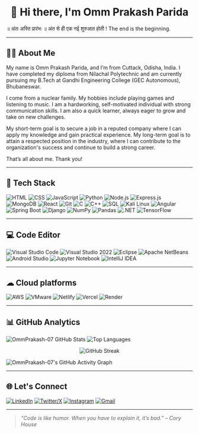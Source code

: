 <h1 align="center">👋 Hi there, I'm Omm Prakash Parida</h1>

॥ अंतः अस्ति प्रारंभः ॥ अंत से ही एक नई शुरुआत होती ! The end is the beginning.

---

## 🧑‍💻 About Me

My name is Omm Prakash Parida, and I’m from Cuttack, Odisha, India. I have completed my diploma from Nilachal Polytechnic and am currently pursuing my B.Tech at Gandhi Engineering College (GEC Autonomous), Bhubaneswar.

I come from a nuclear family. My hobbies include playing games and listening to music.
I am a hardworking, self-motivated individual with strong communication skills. I am also a quick learner, always eager to grow and take on new challenges.

My short-term goal is to secure a job in a reputed company where I can apply my knowledge and gain practical experience.
My long-term goal is to attain a respected position in the industry, where I can contribute to the organization's success and continue to build a strong career.

That’s all about me. Thank you!

---

## 💼 Tech Stack

![HTML](https://img.shields.io/badge/HTML-E34F26?style=flat-square&logo=html5&logoColor=white)
![CSS](https://img.shields.io/badge/CSS-1572B6?style=flat-square&logo=css3&logoColor=white)
![JavaScript](https://img.shields.io/badge/JavaScript-F7DF1E?style=flat-square&logo=javascript&logoColor=black)
![Python](https://img.shields.io/badge/Python-3776AB?style=flat-square&logo=python&logoColor=white)
![Node.js](https://img.shields.io/badge/Node.js-339933?style=flat-square&logo=nodedotjs&logoColor=white)
![Express.js](https://img.shields.io/badge/Express.js-000000?style=flat-square&logo=express&logoColor=white)
![MongoDB](https://img.shields.io/badge/MongoDB-4EA94B?style=flat-square&logo=mongodb&logoColor=white)
![React](https://img.shields.io/badge/React-20232A?style=flat-square&logo=react&logoColor=61DAFB)
![Git](https://img.shields.io/badge/Git-F05032?style=flat-square&logo=git&logoColor=white)
![C](https://img.shields.io/badge/C-A8B9CC?style=flat-square&logo=c&logoColor=white)
![C++](https://img.shields.io/badge/C++-00599C?style=flat-square&logo=c%2B%2B&logoColor=white)
![SQL](https://img.shields.io/badge/SQL-4479A1?style=flat-square&logo=mysql&logoColor=white)
![Kali Linux](https://img.shields.io/badge/Kali_Linux-557C94?style=flat-square&logo=kalilinux&logoColor=white)
![Angular](https://img.shields.io/badge/Angular-DD0031?style=flat-square&logo=angular&logoColor=white)
![Spring Boot](https://img.shields.io/badge/Spring%20Boot-6DB33F?style=flat-square&logo=spring-boot&logoColor=white)
![Django](https://img.shields.io/badge/Django-092E20?style=flat-square&logo=django&logoColor=white)
![NumPy](https://img.shields.io/badge/NumPy-013243?style=flat-square&logo=numpy&logoColor=white)
![Pandas](https://img.shields.io/badge/Pandas-150458?style=flat-square&logo=pandas&logoColor=white)
![.NET](https://img.shields.io/badge/.NET-512BD4?style=flat-square&logo=dotnet&logoColor=white)
![TensorFlow](https://img.shields.io/badge/TensorFlow-FF6F00?style=flat-square&logo=tensorflow&logoColor=white)


---

## 💻 Code Editor
![Visual Studio Code](https://img.shields.io/badge/Visual%20Studio%20Code-007ACC?style=flat-square&logo=visual-studio-code&logoColor=white)
![Visual Studio 2022](https://img.shields.io/badge/Visual%20Studio%202022-5C2D91?style=flat-square&logo=visual-studio&logoColor=white)
![Eclipse](https://img.shields.io/badge/Eclipse-2C2255?style=flat-square&logo=eclipseide&logoColor=white)
![Apache NetBeans](https://img.shields.io/badge/Apache%20NetBeans-1B6AC6?style=flat-square&logo=apache-netbeans-ide&logoColor=white)
![Android Studio](https://img.shields.io/badge/Android%20Studio-3DDC84?style=flat-square&logo=android-studio&logoColor=white)
![Jupyter Notebook](https://img.shields.io/badge/Jupyter-F37626?style=flat-square&logo=jupyter&logoColor=white)
![IntelliJ IDEA](https://img.shields.io/badge/IntelliJ%20IDEA-000000?style=flat-square&logo=intellij-idea&logoColor=white)

---
## ☁ Cloud platforms
![AWS](https://img.shields.io/badge/AWS-232F3E?style=flat-square&logo=amazonaws&logoColor=white)
![VMware](https://img.shields.io/badge/VMware-607078?style=flat-square&logo=vmware&logoColor=white)
![Netlify](https://img.shields.io/badge/Netlify-00C7B7?style=flat-square&logo=netlify&logoColor=white)
![Vercel](https://img.shields.io/badge/Vercel-000000?style=flat-square&logo=vercel&logoColor=white)
![Render](https://img.shields.io/badge/Render-46E3B7?style=flat-square&logo=render&logoColor=white)


---

## 📊 GitHub Analytics

![OmmPrakash-07 GitHub Stats](https://github-readme-stats.vercel.app/api?username=OmmPrakash-07&show_icons=true&theme=radical)
![Top Languages](https://github-readme-stats.vercel.app/api/top-langs/?username=OmmPrakash-07&layout=compact&theme=radical)
<p align="center">
  <img src="https://streak-stats.demolab.com?user=OmmPrakash-07&theme=radical" alt="GitHub Streak" />
</p>

![OmmPrakash-07's GitHub Activity Graph](https://github-readme-activity-graph.vercel.app/graph?username=OmmPrakash-07&theme=github-compact)


---

## 🌐 Let's Connect

[![LinkedIn](https://img.shields.io/badge/-LinkedIn-0077B5?style=flat-square&logo=linkedin&logoColor=white)](https://www.linkedin.com/in/omm-prakash-parida/)
[![Twitter/X](https://img.shields.io/badge/-X-black?style=flat-square&logo=twitter&logoColor=white)](https://x.com/Ommprakash2005/)
[![Instagram](https://img.shields.io/badge/-Instagram-E4405F?style=flat-square&logo=instagram&logoColor=white)](https://www.instagram.com/genius_omm/)
[![Gmail](https://img.shields.io/badge/-Email-D14836?style=flat-square&logo=gmail&logoColor=white)](mailto:ommprakashparida114@gmail.com)

---

> *“Code is like humor. When you have to explain it, it’s bad.” – Cory House*
